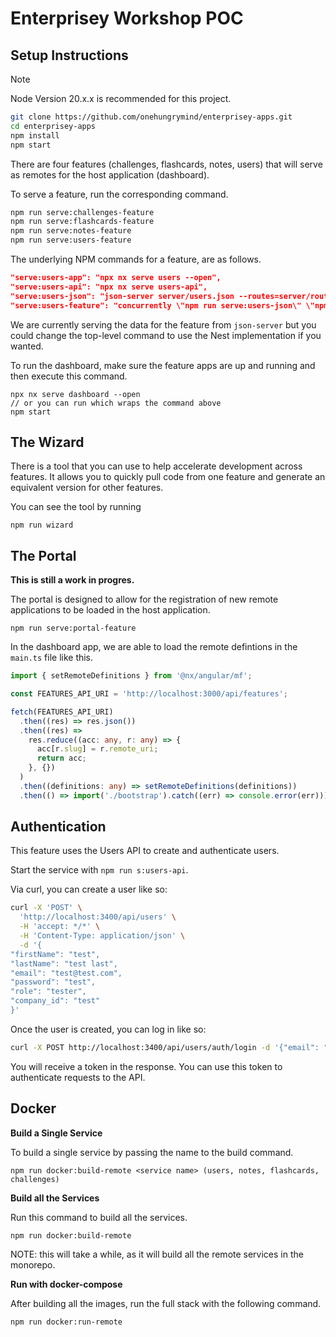 # Enterprisey Workshop POC

## Setup Instructions

> [!NOTE]
> Node Version 20.x.x is recommended for this project.

```bash
git clone https://github.com/onehungrymind/enterprisey-apps.git
cd enterprisey-apps
npm install
npm start
```

There are four features (challenges, flashcards, notes, users) that will serve as remotes for the host application (dashboard).

To serve a feature, run the corresponding command.

```bash
npm run serve:challenges-feature
npm run serve:flashcards-feature
npm run serve:notes-feature
npm run serve:users-feature
```

The underlying NPM commands for a feature, are as follows.

```json
"serve:users-app": "npx nx serve users --open",
"serve:users-api": "npx nx serve users-api",
"serve:users-json": "json-server server/users.json --routes=server/routes.json --port=3400",
"serve:users-feature": "concurrently \"npm run serve:users-json\" \"npm run serve:users-app\""
```

We are currently serving the data for the feature from `json-server` but you could change the top-level command to use the Nest implementation if you wanted.

To run the dashboard, make sure the feature apps are up and running and then execute this command.

```
npx nx serve dashboard --open 
// or you can run which wraps the command above
npm start
```

## The Wizard

There is a tool that you can use to help accelerate development across features. It allows you to quickly pull code from one feature and generate an equivalent version for other features.

You can see the tool by running

```
npm run wizard
```

## The Portal

**This is still a work in progres.**

The portal is designed to allow for the registration of new remote applications to be loaded in the host application. 

```
npm run serve:portal-feature
```

In the dashboard app, we are able to load the remote defintions in the `main.ts` file like this.

```typescript
import { setRemoteDefinitions } from '@nx/angular/mf';

const FEATURES_API_URI = 'http://localhost:3000/api/features';

fetch(FEATURES_API_URI)
  .then((res) => res.json())
  .then((res) =>
    res.reduce((acc: any, r: any) => {
      acc[r.slug] = r.remote_uri;
      return acc;
    }, {})
  )
  .then((definitions: any) => setRemoteDefinitions(definitions))
  .then(() => import('./bootstrap').catch((err) => console.error(err)));
```


## Authentication

This feature uses the Users API to create and authenticate users. 

Start the service with `npm run s:users-api`.

Via curl, you can create a user like so:

```bash
curl -X 'POST' \
  'http://localhost:3400/api/users' \
  -H 'accept: */*' \
  -H 'Content-Type: application/json' \
  -d '{
"firstName": "test",
"lastName": "test last",
"email": "test@test.com",
"password": "test",
"role": "tester",
"company_id": "test"
}'
```

Once the user is created, you can log in like so:

```bash
curl -X POST http://localhost:3400/api/users/auth/login -d '{"email": "test@test.com", "password": "test"}' -H "Content-Type: application/json"
```

You will receive a token in the response. You can use this token to authenticate requests to the API.

## Docker 

**Build a Single Service**

To build a single service by passing the name to the build command.

```
npm run docker:build-remote <service name> (users, notes, flashcards, challenges)
```

**Build all the Services**

Run this command to build all the services. 

```
npm run docker:build-remote
```

NOTE: this will take a while, as it will build all the remote services in the monorepo.

**Run with docker-compose**

After building all the images, run the full stack with the following command.

```
npm run docker:run-remote
```

